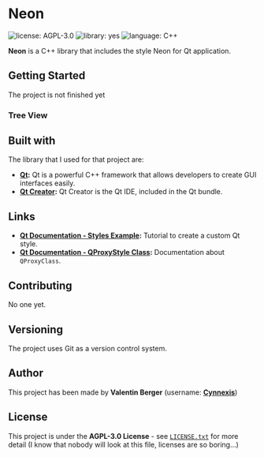 # Neon #

![license: AGPL-3.0][badge-license] ![library: yes][badge-library] ![language: C++][badge-language]

**Neon** is a C++ library that includes the style Neon for Qt application.

## Getting Started ##

The project is not finished yet

### Tree View ###

## Built with ##
The library that I used for that project are:
* **[Qt](https://www.qt.io/):** Qt is a powerful C++ framework that allows developers to create GUI interfaces easily.
* **[Qt Creator](https://www.qt.io/):** Qt Creator is the Qt IDE, included in the Qt bundle.

## Links ##
* **[Qt Documentation - Styles Example](http://doc.qt.io/qt-5/qtwidgets-widgets-styles-example.html):** Tutorial to create a custom Qt style.
* **[Qt Documentation - QProxyStyle Class](http://doc.qt.io/qt-5/qproxystyle.html#polish):** Documentation about `QProxyClass`.

## Contributing ##
No one yet.

## Versioning ##
The project uses Git as a version control system.

## Author ##
This project has been made by **Valentin Berger** (username: **[Cynnexis](https://github.com/Cynnexis)**)

## License ##
This project is under the **AGPL-3.0 License** - see [`LICENSE.txt`](https://github.com/Cynnexis/Neon/blob/master/LICENSE.txt) for more detail (I know that nobody will look at this file, licenses are so boring...)

[badge-license]: https://img.shields.io/badge/license-AGPL--3.0-green.svg?longCache=true&style=flat
[badge-library]: https://img.shields.io/badge/library-yes-brightgreen.svg?longCache=true&style=flat
[badge-language]: https://img.shields.io/badge/language-C%2B%2B-yellow.svg?longCache=true&style=flat